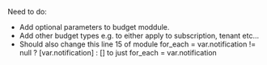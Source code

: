 Need to do:
- Add optional parameters to budget moddule.
- Add other budget types e.g. to either apply to subscription, tenant etc...
- Should also change this line 15 of module     for_each = var.notification != null ? [var.notification] : [] to just for_each = var.notification

